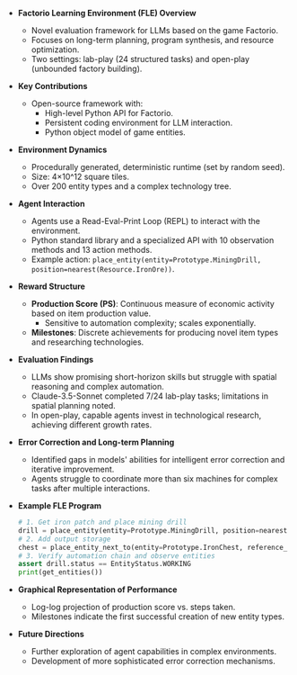 - **Factorio Learning Environment (FLE) Overview**
  - Novel evaluation framework for LLMs based on the game Factorio.
  - Focuses on long-term planning, program synthesis, and resource optimization.
  - Two settings: lab-play (24 structured tasks) and open-play (unbounded factory building).

- **Key Contributions**
  - Open-source framework with:
    - High-level Python API for Factorio.
    - Persistent coding environment for LLM interaction.
    - Python object model of game entities.

- **Environment Dynamics**
  - Procedurally generated, deterministic runtime (set by random seed).
  - Size: 4×10^12 square tiles.
  - Over 200 entity types and a complex technology tree.

- **Agent Interaction**
  - Agents use a Read-Eval-Print Loop (REPL) to interact with the environment.
  - Python standard library and a specialized API with 10 observation methods and 13 action methods.
  - Example action: `place_entity(entity=Prototype.MiningDrill, position=nearest(Resource.IronOre))`.

- **Reward Structure**
  - **Production Score (PS)**: Continuous measure of economic activity based on item production value.
    - Sensitive to automation complexity; scales exponentially.
  - **Milestones**: Discrete achievements for producing novel item types and researching technologies.

- **Evaluation Findings**
  - LLMs show promising short-horizon skills but struggle with spatial reasoning and complex automation.
  - Claude-3.5-Sonnet completed 7/24 lab-play tasks; limitations in spatial planning noted.
  - In open-play, capable agents invest in technological research, achieving different growth rates.

- **Error Correction and Long-term Planning**
  - Identified gaps in models' abilities for intelligent error correction and iterative improvement.
  - Agents struggle to coordinate more than six machines for complex tasks after multiple interactions.

- **Example FLE Program**
  ```python
  # 1. Get iron patch and place mining drill
  drill = place_entity(entity=Prototype.MiningDrill, position=nearest(Resource.IronOre), direction=Direction.NORTH)
  # 2. Add output storage
  chest = place_entity_next_to(entity=Prototype.IronChest, reference_position=drill.drop_position, direction=Direction.SOUTH)
  # 3. Verify automation chain and observe entities
  assert drill.status == EntityStatus.WORKING
  print(get_entities())
  ```

- **Graphical Representation of Performance**
  - Log-log projection of production score vs. steps taken.
  - Milestones indicate the first successful creation of new entity types.

- **Future Directions**
  - Further exploration of agent capabilities in complex environments.
  - Development of more sophisticated error correction mechanisms.